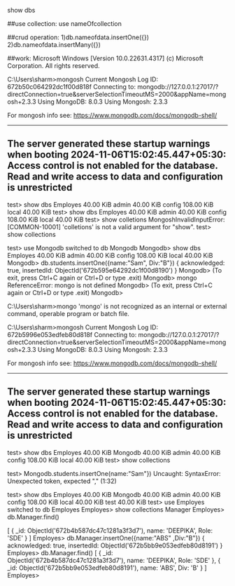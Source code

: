 show dbs

##use collection:
use nameOfcollection

##crud operation:
1)db.nameofdata.insertOne({})
2)db.nameofdata.insertMany({})


##work:
Microsoft Windows [Version 10.0.22631.4317]
(c) Microsoft Corporation. All rights reserved.

C:\Users\sharm>mongosh
Current Mongosh Log ID: 672b50c064292dc1f00d818f
Connecting to:          mongodb://127.0.0.1:27017/?directConnection=true&serverSelectionTimeoutMS=2000&appName=mongosh+2.3.3
Using MongoDB:          8.0.3
Using Mongosh:          2.3.3

For mongosh info see: https://www.mongodb.com/docs/mongodb-shell/

------
   The server generated these startup warnings when booting
   2024-11-06T15:02:45.447+05:30: Access control is not enabled for the database. Read and write access to data and configuration is unrestricted
------

test> show dbs
Employes   40.00 KiB
admin      40.00 KiB
config    108.00 KiB
local      40.00 KiB
test> show dbs
Employes   40.00 KiB
admin      40.00 KiB
config    108.00 KiB
local      40.00 KiB
test> show colletions
MongoshInvalidInputError: [COMMON-10001] 'colletions' is not a valid argument for "show".
test> show collections

test> use Mongodb
switched to db Mongodb
Mongodb> show dbs
Employes   40.00 KiB
admin      40.00 KiB
config    108.00 KiB
local      40.00 KiB
Mongodb> db.students.insertOne({name:"Sam", Div:"B"})
{
  acknowledged: true,
  insertedId: ObjectId('672b595e64292dc1f00d8190')
}
Mongodb>
(To exit, press Ctrl+C again or Ctrl+D or type .exit)
Mongodb> mongo
ReferenceError: mongo is not defined
Mongodb>
(To exit, press Ctrl+C again or Ctrl+D or type .exit)
Mongodb>

C:\Users\sharm>mongo
'mongo' is not recognized as an internal or external command,
operable program or batch file.

C:\Users\sharm>mongosh
Current Mongosh Log ID: 672b5996e053edfeb80d818f
Connecting to:          mongodb://127.0.0.1:27017/?directConnection=true&serverSelectionTimeoutMS=2000&appName=mongosh+2.3.3
Using MongoDB:          8.0.3
Using Mongosh:          2.3.3

For mongosh info see: https://www.mongodb.com/docs/mongodb-shell/

------
   The server generated these startup warnings when booting
   2024-11-06T15:02:45.447+05:30: Access control is not enabled for the database. Read and write access to data and configuration is unrestricted
------

test> show dbs
Employes   40.00 KiB
Mongodb    40.00 KiB
admin      40.00 KiB
config    108.00 KiB
local      40.00 KiB
test> show collections

test>  Mongodb.students.insertOne(name:"Sam"})
Uncaught:
SyntaxError: Unexpected token, expected "," (1:32)


test> show dbs
Employes   40.00 KiB
Mongodb    40.00 KiB
admin      40.00 KiB
config    108.00 KiB
local      40.00 KiB
test       40.00 KiB
test> use Employes
switched to db Employes
Employes> show collections
Manager
Employes> db.Manager.find()

[
  {
    _id: ObjectId('672b4b587dc47c1281a3f3d7'),
    name: 'DEEPIKA',
    Role: 'SDE'
  }
]
Employes> db.Manager.insertOne({name:"ABS" ,Div:"B"})
{
  acknowledged: true,
  insertedId: ObjectId('672b5bb9e053edfeb80d8191')
}
Employes> db.Manager.find()
[
  {
    _id: ObjectId('672b4b587dc47c1281a3f3d7'),
    name: 'DEEPIKA',
    Role: 'SDE'
  },
  { _id: ObjectId('672b5bb9e053edfeb80d8191'), name: 'ABS', Div: 'B' }
]
Employes>
